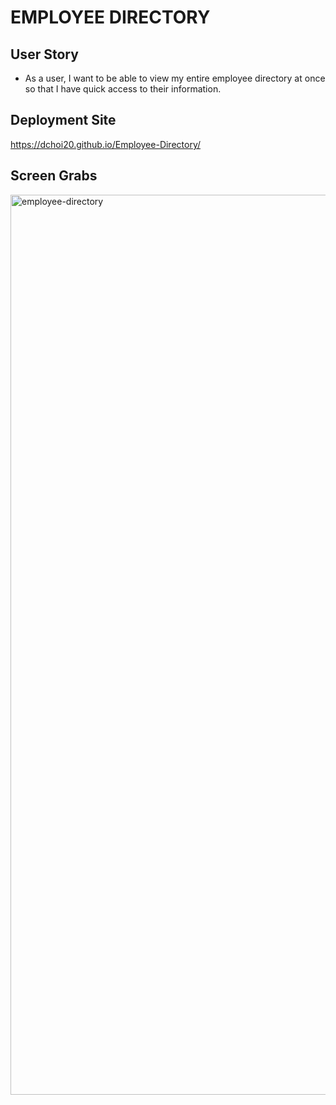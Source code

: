 # EMPLOYEE DIRECTORY

## User Story

- As a user, I want to be able to view my entire employee directory at once so that I have quick access to their information.

## Deployment Site

https://dchoi20.github.io/Employee-Directory/

## Screen Grabs

<img width="1440" alt="employee-directory" src="https://user-images.githubusercontent.com/60443404/95100781-0f668d80-06f7-11eb-9052-ef9ad572144c.png">
